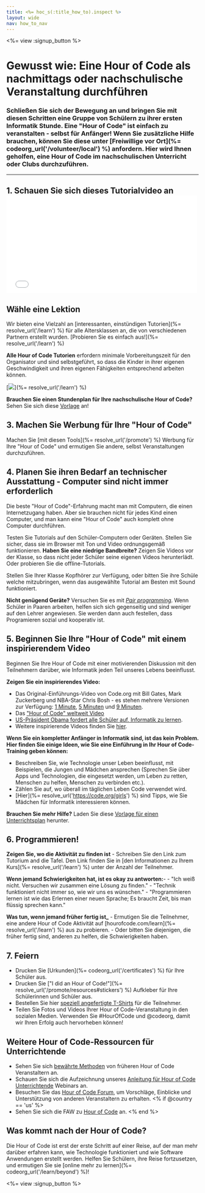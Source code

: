 ```yaml
---
title: <%= hoc_s(:title_how_to).inspect %>
layout: wide
nav: how_to_nav
---
```

<%= view :signup_button %>

# Gewusst wie: Eine Hour of Code als nachmittags oder nachschulische Veranstaltung durchführen

### Schließen Sie sich der Bewegung an und bringen Sie mit diesen Schritten eine Gruppe von Schülern zu ihrer ersten Informatik Stunde. Eine "Hour of Code" ist einfach zu veranstalten - selbst für Anfänger! Wenn Sie zusätzliche Hilfe brauchen, können Sie diese unter [Freiwillige vor Ort](%= codeorg_url('/volunteer/local') %) anfordern. Hier wird Ihnen geholfen, eine Hour of Code im nachschulischen Unterricht oder Clubs durchzuführen.

* * *

## 1. Schauen Sie sich dieses Tutorialvideo an <iframe width="500" height="255" src="//www.youtube.com/embed/SrnvvWDm73k" frameborder="0" allowfullscreen mark="crwd-mark"></iframe> 

## Wähle eine Lektion

Wir bieten eine Vielzahl an [interessanten, einstündigen Tutorien](%= resolve_url('/learn') %) für alle Altersklassen an, die von verschiedenen Partnern erstellt wurden. [Probieren Sie es einfach aus!](%= resolve_url('/learn') %)

**Alle Hour of Code Tutorien** erfordern minimale Vorbereitungszeit für den Organisator und sind selbstgeführt, so dass die Kinder in ihrer eigenen Geschwindigkeit und ihren eigenen Fähigkeiten entsprechend arbeiten können.

[![](/images/fit-700/tutorials.png)](%= resolve_url('/learn') %)

**Brauchen Sie einen Stundenplan für Ihre nachschulische Hour of Code?** Sehen Sie sich diese [Vorlage](/files/AfterschoolEducatorLessonPlanOutline.docx) an!

## 3. Machen Sie Werbung für Ihre "Hour of Code"

Machen Sie [mit diesen Tools](%= resolve_url('/promote') %) Werbung für Ihre "Hour of Code" und ermutigen Sie andere, selbst Veranstaltungen durchzuführen.

## 4. Planen Sie ihren Bedarf an technischer Ausstattung - Computer sind nicht immer erforderlich

Die beste "Hour of Code"-Erfahrung macht man mit Computern, die einen Internetzugang haben. Aber sie brauchen nicht für jedes Kind einen Computer, und man kann eine "Hour of Code" auch komplett ohne Computer durchführen.

Testen Sie Tutorials auf den Schüler-Computern oder Geräten. Stellen Sie sicher, dass sie im Browser mit Ton und Video ordnungsgemäß funktionieren. **Haben Sie eine niedrige Bandbreite?** Zeigen Sie Videos vor der Klasse, so dass nicht jeder Schüler seine eigenen Videos herunterlädt. Oder probieren Sie die offline-Tutorials.

Stellen Sie Ihrer Klasse Kopfhörer zur Verfügung, oder bitten Sie ihre Schüle welche mitzubringen, wenn das ausgewählte Tutorial am Besten mit Sound funktioniert.

**Nicht genügend Geräte?** Versuchen Sie es mit [*Pair programming*](https://www.youtube.com/watch?v=vgkahOzFH2Q). Wenn Schüler in Paaren arbeiten, helfen sich sich gegenseitig und sind weniger auf den Lehrer angewiesen. Sie werden dann auch festellen, dass Programieren sozial und kooperativ ist.

## 5. Beginnen Sie Ihre "Hour of Code" mit einem inspirierendem Video

Beginnen Sie Ihre Hour of Code mit einer motivierenden Diskussion mit den Teilnehmern darüber, wie Informatik jeden Teil unseres Lebens beeinflusst.

**Zeigen Sie ein inspirierendes Video:**

- Das Original-Einführungs-Video von Code.org mit Bill Gates, Mark Zuckerberg und NBA-Star Chris Bosh - es stehen mehrere Versionen zur Verfügung: [1 Minute](https://www.youtube.com/watch?v=qYZF6oIZtfc), [5 Minuten](https://www.youtube.com/watch?v=nKIu9yen5nc) und [9 Minuten](https://www.youtube.com/watch?v=dU1xS07N-FA).
- Das ["Hour of Code" weltweit Video](https://www.youtube.com/watch?v=KsOIlDT145A)
- [US-Präsident Obama fordert alle Schüler auf, Informatik zu lernen](https://www.youtube.com/watch?v=6XvmhE1J9PY).
- Weitere inspirierende Videos finden Sie [ hier](https://www.youtube.com/playlist?list=PLzdnOPI1iJNfpD8i4Sx7U0y2MccnrNZuP).

**Wenn Sie ein kompletter Anfänger in Informatik sind, ist das kein Problem. Hier finden Sie einige Ideen, wie Sie eine Einführung in Ihr Hour of Code-Training geben können:**

- Beschreiben Sie, wie Technologie unser Leben beeinflusst, mit Beispielen, die Jungen und Mädchen ansprechen (Sprechen Sie über Apps und Technologien, die eingesetzt werden, um Leben zu retten, Menschen zu helfen, Menschen zu verbinden etc.).
- Zählen Sie auf, wo überall im täglichen Leben Code verwendet wird.
- [Hier](%= resolve_url('https://code.org/girls') %) sind Tipps, wie Sie Mädchen für Informatik interessieren können.

**Brauchen Sie mehr Hilfe?** Laden Sie diese [Vorlage für einen Unterrichtsplan](/files/AfterschoolEducatorLessonPlanOutline.docx) herunter.

## 6. Programmieren!

**Zeigen Sie, wo die Aktivität zu finden ist** - Schreiben Sie den Link zum Tutorium and die Tafel. Den Link finden Sie in [den Informationen zu Ihrem Kurs](%= resolve_url('/learn') %) unter der Anzahl der Teilnehmer.

**Wenn jemand Schwierigkeiten hat, ist es okay zu antworten:**- - "Ich weiß nicht. Versuchen wir zusammen eine Lösung zu finden." - "Technik funktioniert nicht immer so, wie wir uns es wünschen." - "Programmieren lernen ist wie das Erlernen einer neuen Sprache; Es braucht Zeit, bis man flüssig sprechen kann."

**Was tun, wenn jemand früher fertig ist_** - Ermutigen Sie die Teilnehmer, eine andere Hour of Code Aktivität auf [hourofcode.com/learn](%= resolve_url('/learn') %) aus zu probieren. - Oder bitten Sie diejenigen, die früher fertig sind, anderen zu helfen, die Schwierigkeiten haben.

## 7. Feiern

- Drucken Sie [Urkunden](%= codeorg_url('/certificates') %) für Ihre Schüler aus.
- Drucken Sie ["I did an Hour of Code!"](%= resolve_url('/promote/resources#stickers') %) Aufkleber für Ihre Schülerinnen und Schüler aus.
- Bestellen Sie hier [speziell angefertigte T-Shirts](http://blog.code.org/post/132608499493/hour-of-code-shirts-and-more) für die Teilnehmer.
- Teilen Sie Fotos und Videos Ihrer Hour of Code-Veranstaltung in den sozialen Medien. Verwenden Sie #HourOfCode und @codeorg, damit wir Ihren Erfolg auch hervorheben können!

## Weitere Hour of Code-Ressourcen für Unterrichtende

- Sehen Sie sich [bewährte Methoden](http://www.slideshare.net/TeachCode/hour-of-code-best-practices-for-successful-educators-51273466) von früheren Hour of Code Veranstaltern an.
- Schauen Sie sich die Aufzeichnung unseres [Anleitung für Hour of Code Unterrichtende](https://youtu.be/EJeMeSW2-Mw) Webinars an.
- Besuchen Sie das [Hour of Code Forum](http://forum.code.org/c/plc/hour-of-code), um Vorschläge, Einblicke und Unterstützung von anderen Veranstaltern zu erhalten. <% if @country == 'us' %>
- Sehen Sie sich die FAW zu [Hour of Code](https://support.code.org/hc/en-us/categories/200147083-Hour-of-Code) an. <% end %>

## Was kommt nach der Hour of Code?

Die Hour of Code ist erst der erste Schritt auf einer Reise, auf der man mehr darüber erfahren kann, wie Technologie funktioniert und wie Software Anwendungen erstellt werden. Helfen Sie Schülern, ihre Reise fortzusetzen, und ermutigen Sie sie [online mehr zu lernen](%= codeorg_url('/learn/beyond') %)!

<%= view :signup_button %>
